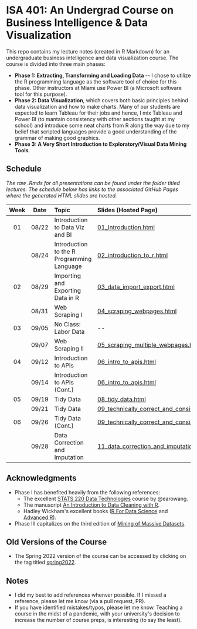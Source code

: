 # ISA 401: An Undergrad Course on Business Intelligence & Data Visualization
This repo contains my lecture notes (created in R Markdown) for an undergraduate business intelligence and data visualization course. The course is divided into three main phases:  
  - **Phase 1: Extracting, Transforming and Loading Data** -- I chose to utilize the R programming language as the software tool of choice for this phase. Other instructors at Miami use Power BI (a Microsoft software tool for this purpose).  
  - **Phase 2: Data Visualization**, which covers both basic principles behind data visualization and how to make charts. Many of our students are expected to learn Tableau for their jobs and hence, I mix Tableau and Power BI (to mantain consistency with other sections taught at my school) and introduce some neat charts from R along the way due to my belief that scripted languages provide a good understanding of the grammar of making good graphics.  
  - **Phase 3: A Very Short Introduction to Exploratory/Visual Data Mining Tools**.

## Schedule

*The raw .Rmds for all presentations can be found under the folder titled lectures. The schedule below has links to the associated GitHub Pages where the generated HTML slides are hosted.*

| Week          | Date        | Topic                                  | Slides (Hosted Page) | Slides (PDF) | Slides (PPTX)
| :---:        |    :----:   |          :---                           | :---                 | :---         | :--  |
| 01           |    08/22     | Introduction to Data Viz and BI        | [01_Introduction.html](https://fmegahed.github.io/isa401/fall2022/class01/01_Introduction.html) | [01_Introduction.pdf](https://github.com/fmegahed/isa401/raw/main/pdfs/01_Introduction.pdf) | [01_Introduction.pptx](https://github.com/fmegahed/isa401/raw/main/ppts/01_introduction.pptx) |
|           |    08/24     | Introduction to the R Programming Language      | [02_introduction_to_r.html](https://fmegahed.github.io/isa401/fall2022/class02/02_introduction_to_r.html) | [02_introduction_to_r.pdf](https://github.com/fmegahed/isa401/raw/main/pdfs/02_introduction_to_r.pdf) | [02_introduction_to_r.pptx](https://github.com/fmegahed/isa401/raw/main/ppts/02_introduction_to_r.pptx) |
|   02        |    08/29     | Importing and Exporting Data in R      | [03_data_import_export.html](https://fmegahed.github.io/isa401/fall2022/class03/03_data_import_export.html) | [03_data_import_export.pdf](https://github.com/fmegahed/isa401/raw/main/pdfs/03_data_import_export.pdf) | [03_data_import_export.pptx](https://github.com/fmegahed/isa401/raw/main/ppts/03_data_import_export.pptx) |
|           |    08/31     | Web Scraping I      | [04_scraping_webpages.html](https://fmegahed.github.io/isa401/fall2022/class04/04_scraping_webpages.html) | [04_scraping_webpages.pdf](https://github.com/fmegahed/isa401/raw/main/pdfs/04_scraping_webpages.pdf) | [04_scraping_webpages.pptx](https://github.com/fmegahed/isa401/raw/main/ppts/04_scraping_webpages.pptx) |
|   03        |    09/05     | No Class: Labor Data      | -- | -- | -- |
|           |    09/07     | Web Scraping II      | [05_scraping_multiple_webpages.html](https://fmegahed.github.io/isa401/fall2022/class05/05_scraping_multiple_webpages.html) | [05_scraping_multiple_webpages.pdf](https://github.com/fmegahed/isa401/raw/main/pdfs/05_scraping_multiple_webpages.pdf) | [05_scraping_multiple_webpages.pptx](https://github.com/fmegahed/isa401/raw/main/ppts/05_scraping_multiple_webpages.pptx) |
|   04        |    09/12     | Introduction to APIs     | [06_intro_to_apis.html](https://fmegahed.github.io/isa401/fall2022/class06/06_intro_to_apis.html) | [06_intro_to_apis.pdf](https://github.com/fmegahed/isa401/raw/main/pdfs/06_intro_to_apis.pdf) | [06_intro_to_apis.pptx](https://github.com/fmegahed/isa401/raw/main/ppts/06_intro_to_apis.pptx) |
|           |    09/14     | Introduction to APIs (Cont.)     | [06_intro_to_apis.html](https://fmegahed.github.io/isa401/fall2022/class06/06_intro_to_apis.html) | [06_intro_to_apis.pdf](https://github.com/fmegahed/isa401/raw/main/pdfs/06_intro_to_apis.pdf) | [06_intro_to_apis.pptx](https://github.com/fmegahed/isa401/raw/main/ppts/06_intro_to_apis.pptx) |
|    05       |    09/19     | Tidy Data     | [08_tidy_data.html](https://fmegahed.github.io/isa401/fall2022/class08/08_tidy_data.html) | [08_tidy_data.pdf](https://github.com/fmegahed/isa401/raw/main/pdfs/08_tidy_data.pdf) | [08_tidy_data.pptx](https://github.com/fmegahed/isa401/raw/main/ppts/08_tidy_data.pptx) |
|           |    09/21     | Tidy Data     | [09_technically_correct_and_consistent_data.html](https://fmegahed.github.io/isa401/fall2022/class09/09_technically_correct_and_consistent_data.html) | [09_technically_correct_and_consistent_data.pdf](https://github.com/fmegahed/isa401/raw/main/pdfs/09_technically_correct_and_consistent_data.pdf) | [09_technically_correct_and_consistent_data.pptx](https://github.com/fmegahed/isa401/raw/main/ppts/09_technically_correct_and_consistent_data.pptx) |
|    06       |    09/26     | Tidy Data (Cont.)     | [09_technically_correct_and_consistent_data.html](https://fmegahed.github.io/isa401/fall2022/class09/09_technically_correct_and_consistent_data.html) | [09_technically_correct_and_consistent_data.pdf](https://github.com/fmegahed/isa401/raw/main/pdfs/09_technically_correct_and_consistent_data.pdf) | [09_technically_correct_and_consistent_data.pptx](https://github.com/fmegahed/isa401/raw/main/ppts/09_technically_correct_and_consistent_data.pptx) |
|           |    09/28     | Data Correction and Imputation     | [11_data_correction_and_imputation.html](https://fmegahed.github.io/isa401/fall2022/class11/11_data_correction_and_imputation.html) | [11_data_correction_and_imputation.pdf](https://github.com/fmegahed/isa401/raw/main/pdfs/11_data_correction_and_imputation.pdf) | [11_data_correction_and_imputation.pptx](https://github.com/fmegahed/isa401/raw/main/ppts/11_data_correction_and_imputation.pptx) |

## Acknowledgments
 * Phase I has benefited heavily from the following references:   
     + The excellent  [STATS 220 Data Technologies](https://stats220.earo.me/) course by @earowang.  
     + The manuscript [An Introduction to Data Cleaning with R](https://cran.r-project.org/doc/contrib/de_Jonge+van_der_Loo-Introduction_to_data_cleaning_with_R.pdf).  
     + Hadley Wickham's excellent books ([R For Data Science](https://r4ds.had.co.nz/) and [Advanced R](https://adv-r.hadley.nz/)).
* Phase III capitalizes on the third edition of [Mining of Massive Datasets](http://www.mmds.org/).  



## Old Versions of the Course 

* The Spring 2022 version of the course can be accessed by clicking on the tag titled [spring2022](https://github.com/fmegahed/isa401/releases/tag/spring2022).

## Notes
 * I did my best to add references whenver possible. If I missed a reference, please let me know (via a pull request, PR).
 * If you have identified mistakes/typos, please let me know. Teaching a course in the midst of a pandemic, with your university's decision to increase the number of course preps, is interesting (to say the least).  
